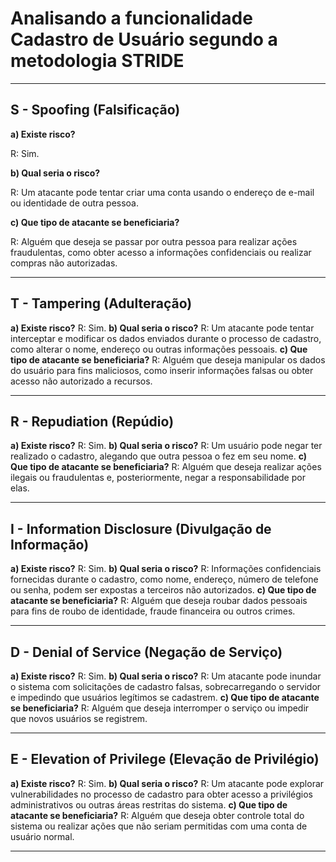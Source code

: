 # Analisando a funcionalidade **Cadastro de Usuário** segundo a metodologia STRIDE

---

## S - Spoofing (Falsificação)

**a) Existe risco?**

R: Sim.

**b) Qual seria o risco?**

R: Um atacante pode tentar criar uma conta usando o endereço de e-mail ou identidade de outra pessoa.

**c) Que tipo de atacante se beneficiaria?**

R: Alguém que deseja se passar por outra pessoa para realizar ações fraudulentas, como obter acesso a informações confidenciais ou realizar compras não autorizadas.

---

## T - Tampering (Adulteração)

**a) Existe risco?**
R: Sim.
**b) Qual seria o risco?**
R: Um atacante pode tentar interceptar e modificar os dados enviados durante o processo de cadastro, como alterar o nome, endereço ou outras informações pessoais.
**c) Que tipo de atacante se beneficiaria?**
R: Alguém que deseja manipular os dados do usuário para fins maliciosos, como inserir informações falsas ou obter acesso não autorizado a recursos.

---

## R - Repudiation (Repúdio)

**a) Existe risco?**
R: Sim.
**b) Qual seria o risco?**
R: Um usuário pode negar ter realizado o cadastro, alegando que outra pessoa o fez em seu nome.
**c) Que tipo de atacante se beneficiaria?**
R: Alguém que deseja realizar ações ilegais ou fraudulentas e, posteriormente, negar a responsabilidade por elas.

---

## I - Information Disclosure (Divulgação de Informação)

**a) Existe risco?**
R: Sim.
**b) Qual seria o risco?**
R: Informações confidenciais fornecidas durante o cadastro, como nome, endereço, número de telefone ou senha, podem ser expostas a terceiros não autorizados.
**c) Que tipo de atacante se beneficiaria?**
R: Alguém que deseja roubar dados pessoais para fins de roubo de identidade, fraude financeira ou outros crimes.

---

## D - Denial of Service (Negação de Serviço)

**a) Existe risco?**
R: Sim.
**b) Qual seria o risco?**
R: Um atacante pode inundar o sistema com solicitações de cadastro falsas, sobrecarregando o servidor e impedindo que usuários legítimos se cadastrem.
**c) Que tipo de atacante se beneficiaria?**
R: Alguém que deseja interromper o serviço ou impedir que novos usuários se registrem.

---

## E - Elevation of Privilege (Elevação de Privilégio)

**a) Existe risco?**
R: Sim.
**b) Qual seria o risco?**
R: Um atacante pode explorar vulnerabilidades no processo de cadastro para obter acesso a privilégios administrativos ou outras áreas restritas do sistema.
**c) Que tipo de atacante se beneficiaria?**
R: Alguém que deseja obter controle total do sistema ou realizar ações que não seriam permitidas com uma conta de usuário normal.

---
